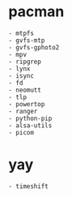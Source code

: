 # pacman

    - mtpfs
    - gvfs-mtp
    - gvfs-gphoto2
    - mpv
    - ripgrep
    - lynx
    - isync
    - fd
    - neomutt
    - tlp
    - powertop
    - ranger
    - python-pip
    - alsa-utils
    - picom


# yay

    - timeshift

